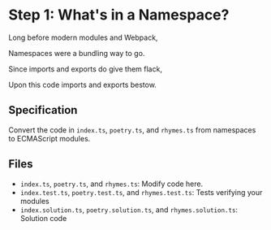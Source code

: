# Step 1: What's in a Namespace?

Long before modern modules and Webpack,

Namespaces were a bundling way to go.

Since imports and exports do give them flack,

Upon this code imports and exports bestow.

## Specification

Convert the code in `index.ts`, `poetry.ts`, and `rhymes.ts` from namespaces to ECMAScript modules.

## Files

- `index.ts`, `poetry.ts`, and `rhymes.ts`: Modify code here.
- `index.test.ts`, `poetry.test.ts`, and `rhymes.test.ts`: Tests verifying your modules
- `index.solution.ts`, `poetry.solution.ts`, and `rhymes.solution.ts`: Solution code
